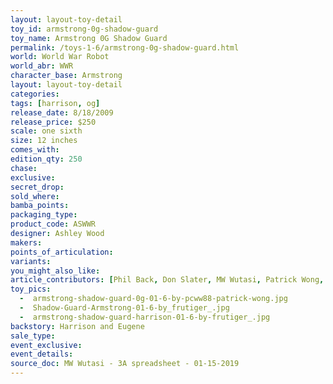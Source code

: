 ```yaml
---
layout: layout-toy-detail 
toy_id: armstrong-0g-shadow-guard
toy_name: Armstrong 0G Shadow Guard
permalink: /toys-1-6/armstrong-0g-shadow-guard.html
world: World War Robot
world_abr: WWR
character_base: Armstrong 
layout: layout-toy-detail
categories: 
tags: [harrison, og]
release_date: 8/18/2009
release_price: $250 
scale: one sixth
size: 12 inches
comes_with: 
edition_qty: 250
chase: 
exclusive: 
secret_drop: 
sold_where: 
bamba_points: 
packaging_type: 
product_code: ASWWR
designer: Ashley Wood
makers: 
points_of_articulation: 
variants: 
you_might_also_like: 
article_contributors: [Phil Back, Don Slater, MW Wutasi, Patrick Wong, frutiger_]
toy_pics: 
  -  armstrong-shadow-guard-0g-01-6-by-pcww88-patrick-wong.jpg
  -  Shadow-Guard-Armstrong-01-6-by_frutiger_.jpg
  -  armstrong-shadow-guard-harrison-01-6-by-frutiger_.jpg
backstory: Harrison and Eugene
sale_type: 
event_exclusive: 
event_details: 
source_doc: MW Wutasi - 3A spreadsheet - 01-15-2019
---
```

